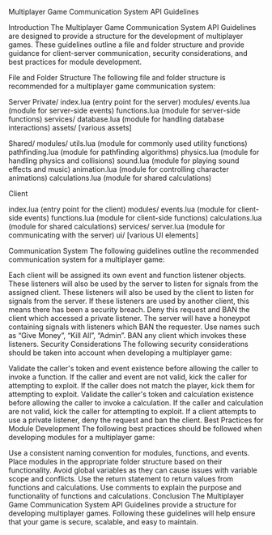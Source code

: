 Multiplayer Game Communication System API Guidelines

Introduction
The Multiplayer Game Communication System API Guidelines are designed to provide a structure for the development of multiplayer games. These guidelines outline a file and folder structure and provide guidance for client-server communication, security considerations, and best practices for module development.

File and Folder Structure
The following file and folder structure is recommended for a multiplayer game communication system:

Server
Private/
    index.lua (entry point for the server)
    modules/
        events.lua (module for server-side events)
        functions.lua (module for server-side functions)
    services/
        database.lua (module for handling database interactions)
    assets/
         [various assets]

Shared/
    modules/
        utils.lua (module for commonly used utility functions)
        pathfinding.lua (module for pathfinding algorithms)
        physics.lua (module for handling physics and collisions)
        sound.lua (module for playing sound effects and music)
        animation.lua (module for controlling character animations)
        calculations.lua (module for shared calculations)
        
Client

index.lua (entry point for the client)
modules/
    events.lua (module for client-side events)
    functions.lua (module for client-side functions)
    calculations.lua (module for shared calculations)
services/
    server.lua (module for communicating with the server)
ui/
    [various UI elements]

Communication System
The following guidelines outline the recommended communication system for a multiplayer game:

Each client will be assigned its own event and function listener objects.
These listeners will also be used by the server to listen for signals from the assigned client.
These listeners will also be used by the client to listen for signals from the server.
If these listeners are used by another client, this means there has been a security breach. Deny this request and BAN the client which accessed a private listener.
The server will have a honeypot containing signals with listeners which BAN the requester. Use names such as “Give Money”, “Kill All”, “Admin”. BAN any client which invokes these listeners.
Security Considerations
The following security considerations should be taken into account when developing a multiplayer game:

Validate the caller's token and event existence before allowing the caller to invoke a function.
If the caller and event are not valid, kick the caller for attempting to exploit.
If the caller does not match the player, kick them for attempting to exploit.
Validate the caller's token and calculation existence before allowing the caller to invoke a calculation.
If the caller and calculation are not valid, kick the caller for attempting to exploit.
If a client attempts to use a private listener, deny the request and ban the client.
Best Practices for Module Development
The following best practices should be followed when developing modules for a multiplayer game:

Use a consistent naming convention for modules, functions, and events.
Place modules in the appropriate folder structure based on their functionality.
Avoid global variables as they can cause issues with variable scope and conflicts.
Use the return statement to return values from functions and calculations.
Use comments to explain the purpose and functionality of functions and calculations.
Conclusion
The Multiplayer Game Communication System API Guidelines provide a structure for developing multiplayer games. Following these guidelines will help ensure that your game is secure, scalable, and easy to maintain.
